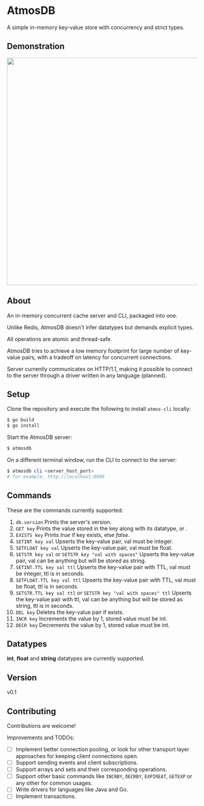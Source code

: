 # AtmosDB
A simple in-memory key-value store with concurrency and strict types.

## Demonstration
<img src="https://github.com/user-attachments/assets/5b128228-cc70-4218-a36d-6e9fddef58b7" width="600px" />

## About
An in-memory concurrent cache server and CLI, packaged into one.

Unlike Redis, AtmosDB doesn't infer datatypes but demands explicit types.

All operations are atomic and thread-safe.

AtmosDB tries to achieve a low memory footprint for large number of key-value pairs, with a tradeoff on latency for concurrent connections.

Server currently communicates on HTTP/1.1, making it possible to connect to the server through a driver written in any language (planned).

## Setup
Clone the repository and execute the following to install `atmos-cli` locally:
```powershell
$ go build
$ go install
```

Start the AtmosDB server:
```powershell
$ atmosdb
```
On a different terminal window, run the CLI to connect to the server:
```powershell
$ atmosdb cli <server_host_port>
# for example, http://localhost:8080
```

## Commands
These are the commands currently supported:
1. `db.version`
Prints the server's version.
2. `GET key`
Prints the value stored in the key along with its datatype, or _<nil>_.
3. `EXISTS key`
Prints _true_ if key exists, else _false_.
4. `SETINT key val`
Upserts the key-value pair, val must be integer.
5. `SETFLOAT key val`
Upserts the key-value pair, val must be float.
6. `SETSTR key val` or `SETSTR key "val with spaces"`
Upserts the key-value pair, val can be anything but will be stored as string.
7. `SETINT.TTL key val ttl`
Upserts the key-value pair with TTL, val must be integer, ttl is in seconds.
8. `SETFLOAT.TTL key val ttl`
Upserts the key-value pair with TTL, val must be float, ttl is in seconds.
9. `SETSTR.TTL key val ttl` or `SETSTR key "val with spaces" ttl`
Upserts the key-value pair with ttl, val can be anything but will be stored as string, ttl is in seconds.
10. `DEL key`
Deletes the key-value pair if exists.
11. `INCR key`
Increments the value by 1, stored value must be int.
12. `DECR key`
Decrements the value by 1, stored value must be int.

## Datatypes
**int**, **float** and **string** datatypes are currently supported.

## Version
v0.1

## Contributing
Contributions are welcome!

Improvements and TODOs:
- [ ] Implement better connection pooling, or look for other transport layer approaches for keeping client connections open.
- [ ] Support sending events and client subscriptions.
- [ ] Support arrays and sets and their corresponding operations.
- [ ] Support other basic commands like `INCRBY`, `DECRBY`, `EXPIREAT`, `GETEXP` or any other for common usages.
- [ ] Write drivers for languages like Java and Go.
- [ ] Implement transactions.
